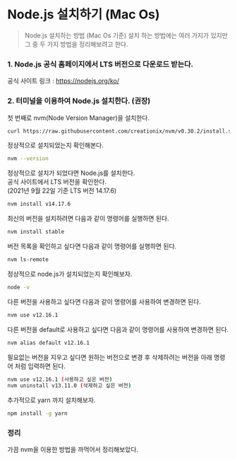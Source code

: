 # Node.js 설치하기 (Mac Os)

> Node.js 설치하는 방법 (Mac Os 기준)
설치 하는 방법에는 여러 가지가 있지만 그 중 두 가지 방법을 정리해보려고 한다.

### 1. Node.js 공식 홈페이지에서 LTS 버전으로 다운로드 받는다.  
공식 사이트 링크 : https://nodejs.org/ko/


### 2. 터미널을 이용하여 Node.js 설치한다. (권장)  

첫 번째로 nvm(Node Version Manager)을 설치한다.
```bash
curl https://raw.githubusercontent.com/creationix/nvm/v0.30.2/install.sh | bash
```

정상적으로 설치되었는지 확인해본다. 
```bash
nvm --version
```

정상적으로 설치가 되었다면 Node.js를 설치한다.  
공식 사이트에서 LTS 버전을 확인한다.  
   (2021년 9월 22일 기준 LTS 버전 14.17.6)
   
```bash
nvm install v14.17.6
```

최신의 버전을 설치하려면 다음과 같이 명령어를 실행하면 된다.
```bash
nvm install stable
```

버전 목록을 확인하고 싶다면 다음과 같이 명령어를 실행하면 된다.
```bash
nvm ls-remote
```

정상적으로 node.js가 설치되었는지 확인해보자.
```bash
node -v
```

다른 버전을 사용하고 싶다면 다음과 같이 명령어를 사용하여 변경하면 된다.
```bash
nvm use v12.16.1
```

다른 버전을 default로 사용하고 싶다면 다음과 같이 명령어를 사용하여 변경하면 된다.
```bash
nvm alias default v12.16.1
```

필요없는 버전을 지우고 싶다면 원하는 버전으로 변경 후 삭제하려는 버전을 아래 명령어 처럼 입력하면 된다.
```bash
nvm use v12.16.1 (사용하고 싶은 버전)
nvm uninstall v13.11.0 (삭제하고 싶은 버전)
```

추가적으로 yarn 까지 설치해보자.
```bash
npm install -g yarn
```

### 정리
가끔 nvm을 이용한 방법을 까먹어서 정리해보았다.


   

